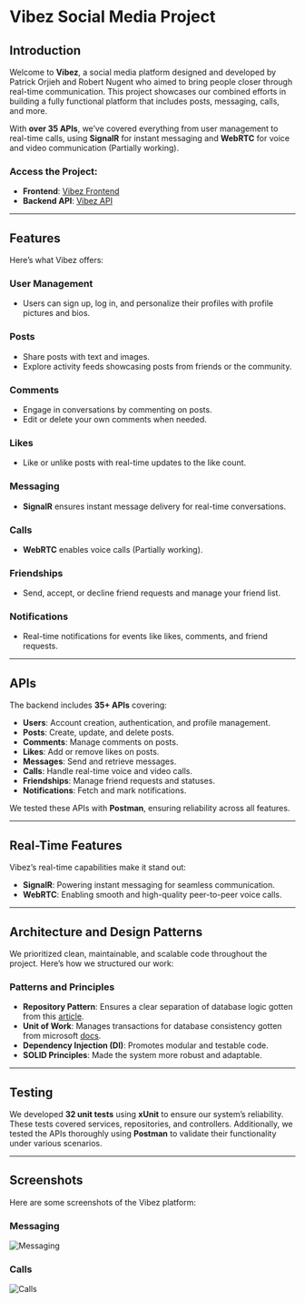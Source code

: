 # Vibez Social Media Project

## Introduction

Welcome to **Vibez**, a social media platform designed and developed by Patrick Orjieh and Robert Nugent who aimed to bring people closer through real-time communication. This project showcases our combined efforts in building a fully functional platform that includes posts, messaging, calls, and more.

With **over 35 APIs**, we’ve covered everything from user management to real-time calls, using **SignalR** for instant messaging and **WebRTC** for voice and video communication (Partially working).

### Access the Project:

- **Frontend**: [Vibez Frontend](https://precious-entremet-b0f82e.netlify.app/)
- **Backend API**: [Vibez API](https://vibez-web-service-g8gzbmfvdnc2hahw.northeurope-01.azurewebsites.net)

---

## Features

Here’s what Vibez offers:

### User Management

- Users can sign up, log in, and personalize their profiles with profile pictures and bios.

### Posts

- Share posts with text and images.
- Explore activity feeds showcasing posts from friends or the community.

### Comments

- Engage in conversations by commenting on posts.
- Edit or delete your own comments when needed.

### Likes

- Like or unlike posts with real-time updates to the like count.

### Messaging

- **SignalR** ensures instant message delivery for real-time conversations.

### Calls

- **WebRTC** enables voice calls (Partially working).

### Friendships

- Send, accept, or decline friend requests and manage your friend list.

### Notifications

- Real-time notifications for events like likes, comments, and friend requests.

---

## APIs

The backend includes **35+ APIs** covering:

- **Users**: Account creation, authentication, and profile management.
- **Posts**: Create, update, and delete posts.
- **Comments**: Manage comments on posts.
- **Likes**: Add or remove likes on posts.
- **Messages**: Send and retrieve messages.
- **Calls**: Handle real-time voice and video calls.
- **Friendships**: Manage friend requests and statuses.
- **Notifications**: Fetch and mark notifications.

We tested these APIs with **Postman**, ensuring reliability across all features.

---

## Real-Time Features

Vibez’s real-time capabilities make it stand out:

- **SignalR**: Powering instant messaging for seamless communication.
- **WebRTC**: Enabling smooth and high-quality peer-to-peer voice calls.

---

## Architecture and Design Patterns

We prioritized clean, maintainable, and scalable code throughout the project. Here’s how we structured our work:

### Patterns and Principles

- **Repository Pattern**: Ensures a clear separation of database logic gotten from this [article](https://medium.com/@pererikbergman/repository-design-pattern-e28c0f3e4a30).
- **Unit of Work**: Manages transactions for database consistency gotten from microsoft [docs](https://learn.microsoft.com/en-us/aspnet/mvc/overview/older-versions/getting-started-with-ef-5-using-mvc-4/implementing-the-repository-and-unit-of-work-patterns-in-an-asp-net-mvc-application).
- **Dependency Injection (DI)**: Promotes modular and testable code.
- **SOLID Principles**: Made the system more robust and adaptable.

---

## Testing

We developed **32 unit tests** using **xUnit** to ensure our system’s reliability. These tests covered services, repositories, and controllers. Additionally, we tested the APIs thoroughly using **Postman** to validate their functionality under various scenarios.

---

## Screenshots

Here are some screenshots of the Vibez platform:

### Messaging

![Messaging](https://github.com/user-attachments/assets/5d4b0155-4c13-474f-bb4f-887e2b63ba91)

### Calls

![Calls](https://github.com/user-attachments/assets/3b3fa564-d5df-4658-8882-4e21a37343d4)
